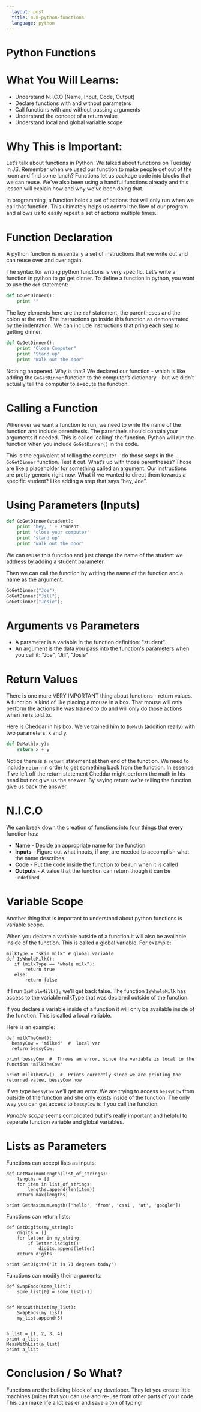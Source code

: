 ```yaml
---
  layout: post
  title: 4.8-python-functions
  language: python
---
```


# Python Functions

# What You Will Learns:
+ Understand N.I.C.O (Name, Input, Code, Output)
+ Declare functions with and without parameters
+ Call functions with and without passing arguments
+ Understand the concept of a return value
+ Understand local and global variable scope

# Why This is Important:
Let’s talk about functions in Python. We talked about functions on Tuesday in JS. Remember when we used our function to make people get out of the room and find some lunch?
Functions let us package code into blocks that we can reuse. We've also been using a handful functions already and this lesson will explain how and why we've been doing that.

In programming, a function holds a set of actions that will only run when we call that function. This ultimately helps us control the flow of our program and allows us to easily repeat a set of actions multiple times.

# Function Declaration

A python function is essentially a set of instructions that we write out and can reuse over and over again.

The syntax for writing python functions is very specific. Let’s write a function in python to go get dinner. To define a function in python, you want to use the `def` statement:

```python
def GoGetDinner():
	print ""
```

The key elements here are the `def` statement, the parentheses and the colon at the end.
The instructions go inside this function as demonstrated by the indentation. We can include instructions that pring each step to getting dinner. 

```python
def GoGetDinner():
	print "Close Computer"
	print "Stand up"
	print "Walk out the door"
```
Nothing happened. Why is that? We declared our function - which is like adding the `GoGetDinner` function to the computer’s dictionary - but we didn’t actually tell the computer to execute the function.

# Calling a Function

Whenever we want a function to run, we need to write the name of the function and include parenthesis. The parentheis should contain your arguments if needed. This is called 'calling' the function. Python will run the function when you include `GoGetDinner()` in the code.

This is the equivalent of telling the computer - do those steps in the `GoGetDinner` function. Test it out.
What’s up with those parentheses? Those are like a placeholder for something called an argument.
Our instructions are pretty generic right now. What if we wanted to direct them towards a specific student? Like adding a step that says “hey, Joe”.

# Using Parameters (Inputs)

```python
def GoGetDinner(student):
	print 'hey, ' + student
	print 'close your computer'
	print 'stand up'
	print 'walk out the door'
```

 We can reuse this function and just change the name of the student we address by adding a student parameter.
 
 Then we can call the function by writing the name of the function and a name as the argument. 
 

```python
GoGetDinner("Joe");
GoGetDinner("Jill");
GoGetDinner("Josie");
```
#  Arguments vs Parameters
* A parameter is a variable in the function definition: "student". 
* An argument is the data you pass into the function's parameters when you call it: "Joe", "Jill", "Josie"

#  Return Values

There is one more VERY IMPORTANT thing about functions - return values.
A function is kind of like placing a mouse in a box. That mouse will only perform the actions he was trained to do and will only do those actions when he is told to.

Here is Cheddar in his box. We’ve trained him to `DoMath` (addition really) with two parameters, x and y.

```python
def DoMath(x,y):
	return x + y
```
Notice there is a `return` statement at then end of the function. We need to include `return` in order to get something back from the function. In essence if we left off the return statement Cheddar might perform the math in his head but not give us the answer. By saying return we’re telling the function give us back the answer.

#  N.I.C.O

We can break down the creation of functions into four things that every function has:

 * **Name** - Decide an appropriate name for the function
 * **Inputs** - Figure out what inputs, if any, are needed to accomplish what the name describes
 * **Code** - Put the code inside the function to be run when it is called
 * **Outputs** - A value that the function can return though it can be `undefined`

#  Variable Scope

Another thing that is important to understand about python functions is variable scope.

When you declare a variable outside of a function it will also be available inside of the function. This is called a global variable. For example:

 ```
 milkType = "skim milk" # global variable
 def IsWholeMilk():
 	if (milkType == "whole milk”):
 		return true
 	else:
 		return false
```

If I run `IsWholeMilk();` we’ll get back false. The function `IsWholeMilk` has access to the variable milkType that was declared outside of the function.

If you declare a variable inside of a function it will only be available inside of the function. This is called a local variable.

Here is an example:

 ```
 def milkTheCow():
   bessyCow = 'milked'  #  local var
   return bessyCow;

 print bessyCow  #  Throws an error, since the variable is local to the function 'milkTheCow'

 print milkTheCow()  #  Prints correctly since we are printing the returned value, bessyCow now
 ```

If we type `bessyCow` we’ll get an error. We are trying to access `bessyCow` from outside of the function and she only exists inside of the function.
The only way you can get access to `bessyCow` is if you call the function. 

*Variable scope*  seems complicated but it's really important and helpful to seperate function variable and global variables. 

# Lists as Parameters

 Functions can accept lists as inputs:

 ```
def GetMaximumLength(list_of_strings):
     lengths = []
     for item in list_of_strings:
         lengths.append(len(item))
     return max(lengths)

print GetMaximumLength(['hello', 'from', 'cssi', 'at', 'google'])
 ```

Functions can return lists:

 ```
 def GetDigits(my_string):
     digits = []
     for letter in my_string:
         if letter.isdigit():
             digits.append(letter)
     return digits

 print GetDigits('It is 71 degrees today')
 ```

 Functions can modify their arguments:

 ```
 def SwapEnds(some_list):
     some_list[0] = some_list[-1]


 def MessWithList(my_list):
     SwapEnds(my_list)
     my_list.append(5)


 a_list = [1, 2, 3, 4]
 print a_list
 MessWithList(a_list)
 print a_list
 ```

# Conclusion / So What?

 Functions are the building block of any developer. They let you create little machines (mice) that you can use and re-use from other parts of your code. This can make life a lot easier and save a ton of typing!
